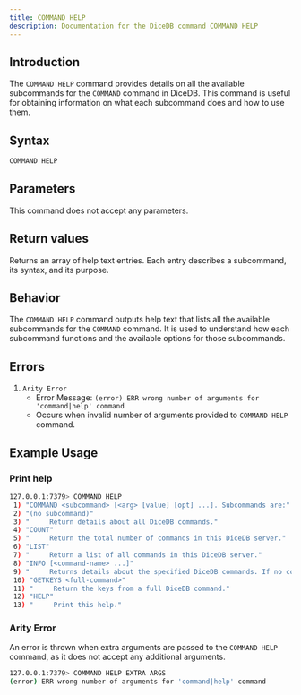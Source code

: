 ```yaml
---
title: COMMAND HELP
description: Documentation for the DiceDB command COMMAND HELP
---
```


## Introduction

The `COMMAND HELP` command provides details on all the available subcommands for the `COMMAND` command in DiceDB. This command is useful for obtaining information on what each subcommand does and how to use them.

## Syntax

```bash
COMMAND HELP
```

## Parameters

This command does not accept any parameters.

## Return values

Returns an array of help text entries. Each entry describes a subcommand, its syntax, and its purpose.

## Behavior

The `COMMAND HELP` command outputs help text that lists all the available subcommands for the `COMMAND` command. It is used to understand how each subcommand functions and the available options for those subcommands.

## Errors

1.  `Arity Error`
    - Error Message: `(error) ERR wrong number of arguments for 'command|help' command`
    - Occurs when invalid number of arguments provided to `COMMAND HELP` command.

## Example Usage

### Print help

```bash
127.0.0.1:7379> COMMAND HELP
 1) "COMMAND <subcommand> [<arg> [value] [opt] ...]. Subcommands are:"
 2) "(no subcommand)"
 3) "     Return details about all DiceDB commands."
 4) "COUNT"
 5) "     Return the total number of commands in this DiceDB server."
 6) "LIST"
 7) "     Return a list of all commands in this DiceDB server."
 8) "INFO [<command-name> ...]"
 9) "     Returns details about the specified DiceDB commands. If no command names are given, documentation details for all commands are returned"
 10) "GETKEYS <full-command>"
 11) "     Return the keys from a full DiceDB command."
 12) "HELP"
 13) "     Print this help."
```

### Arity Error

An error is thrown when extra arguments are passed to the `COMMAND HELP` command, as it does not accept any additional arguments.

```bash
127.0.0.1:7379> COMMAND HELP EXTRA ARGS
(error) ERR wrong number of arguments for 'command|help' command
```
